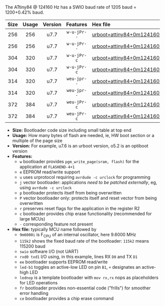 The ATtiny84 @ 124160 Hz has a SWIO baud rate of 1205 baud = 1200+0.42% baud.

|Size|Usage|Version|Features|Hex file|
|:-:|:-:|:-:|:-:|:--|
|256|256|u7.7|`w-u-jPr--`|[urboot+attiny84+0m124160i++++1k2_swio_rxa3_txa2_led+a4.hex](https://raw.githubusercontent.com/stefanrueger/urboot.hex/main/mcus/attiny84/internal_oscillator/fint+0m124160_Hz/br++++1k2_bps/urboot+attiny84+0m124160i++++1k2_swio_rxa3_txa2_led+a4.hex)|
|256|256|u7.7|`w-u-jPr--`|[urboot+attiny84+0m124160i++++1k2_swio_rxa3_txa2_lednop.hex](https://raw.githubusercontent.com/stefanrueger/urboot.hex/main/mcus/attiny84/internal_oscillator/fint+0m124160_Hz/br++++1k2_bps/urboot+attiny84+0m124160i++++1k2_swio_rxa3_txa2_lednop.hex)|
|304|320|u7.7|`w-u-jPr-c`|[urboot+attiny84+0m124160i++++1k2_swio_rxa3_txa2_led+a4_fr_ce.hex](https://raw.githubusercontent.com/stefanrueger/urboot.hex/main/mcus/attiny84/internal_oscillator/fint+0m124160_Hz/br++++1k2_bps/urboot+attiny84+0m124160i++++1k2_swio_rxa3_txa2_led+a4_fr_ce.hex)|
|304|320|u7.7|`w-u-jPr-c`|[urboot+attiny84+0m124160i++++1k2_swio_rxa3_txa2_lednop_fr_ce.hex](https://raw.githubusercontent.com/stefanrueger/urboot.hex/main/mcus/attiny84/internal_oscillator/fint+0m124160_Hz/br++++1k2_bps/urboot+attiny84+0m124160i++++1k2_swio_rxa3_txa2_lednop_fr_ce.hex)|
|314|320|u7.7|`weu-jpr--`|[urboot+attiny84+0m124160i++++1k2_swio_rxa3_txa2_ee_led+a4.hex](https://raw.githubusercontent.com/stefanrueger/urboot.hex/main/mcus/attiny84/internal_oscillator/fint+0m124160_Hz/br++++1k2_bps/urboot+attiny84+0m124160i++++1k2_swio_rxa3_txa2_ee_led+a4.hex)|
|314|320|u7.7|`weu-jpr--`|[urboot+attiny84+0m124160i++++1k2_swio_rxa3_txa2_ee_lednop.hex](https://raw.githubusercontent.com/stefanrueger/urboot.hex/main/mcus/attiny84/internal_oscillator/fint+0m124160_Hz/br++++1k2_bps/urboot+attiny84+0m124160i++++1k2_swio_rxa3_txa2_ee_lednop.hex)|
|372|384|u7.7|`weu-jPr-c`|[urboot+attiny84+0m124160i++++1k2_swio_rxa3_txa2_ee_led+a4_fr_ce.hex](https://raw.githubusercontent.com/stefanrueger/urboot.hex/main/mcus/attiny84/internal_oscillator/fint+0m124160_Hz/br++++1k2_bps/urboot+attiny84+0m124160i++++1k2_swio_rxa3_txa2_ee_led+a4_fr_ce.hex)|
|372|384|u7.7|`weu-jPr-c`|[urboot+attiny84+0m124160i++++1k2_swio_rxa3_txa2_ee_lednop_fr_ce.hex](https://raw.githubusercontent.com/stefanrueger/urboot.hex/main/mcus/attiny84/internal_oscillator/fint+0m124160_Hz/br++++1k2_bps/urboot+attiny84+0m124160i++++1k2_swio_rxa3_txa2_ee_lednop_fr_ce.hex)|

- **Size:** Bootloader code size including small table at top end
- **Usage:** How many bytes of flash are needed, ie, HW boot section or a multiple of the page size
- **Version:** For example, u7.6 is an urboot version, o5.2 is an optiboot version
- **Features:**
  + `w` bootloader provides `pgm_write_page(sram, flash)` for the application at `FLASHEND-4+1`
  + `e` EEPROM read/write support
  + `u` uses urprotocol requiring `avrdude -c urclock` for programming
  + `j` vector bootloader: applications *need to be patched externally*, eg, using `avrdude -c urclock`
  + `p` bootloader protects itself from being overwritten
  + `P` vector bootloader only: protects itself and reset vector from being overwritten
  + `r` preserves reset flags for the application in the register R2
  + `c` bootloader provides chip erase functionality (recommended for large MCUs)
  + `-` corresponding feature not present
- **Hex file:** typically MCU name followed by
  + `9m6000i` is F<sub>CPU</sub> of an internal oscillator, here 9.6000 MHz
  + `115k2` shows the fixed baud rate of the bootloader: `115k2` means 115200 baud
  + `swio` software I/O (not UART)
  + `rxd0 txd1` I/O using, in this example, lines RX `D0` and TX `D1`
  + `ee` bootloader supports EEPROM read/write
  + `led-b1` toggles an active-low LED on pin `B1`, `+` designates an active-high LED
  + `lednop` is a template bootloader with `mov rx,rx` nops as placeholders for LED operations
  + `fr` bootloader provides non-essential code ("frills") for smoother error handling
  + `ce` bootloader provides a chip erase command
